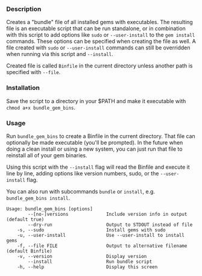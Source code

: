 
### Description

Creates a "bundle" file of all installed gems with executables. The resulting file is an executable script that can be run standalone, or in combination with this script to add options like `sudo` or `--user-install` to the `gem install` commands. These options can be specified when creating the file as well. A file created with `sudo` or `--user-install` commands can still be overridden when running via this script and `--install`.

Created file is called `Binfile` in the current directory unless another path is specified with `--file`.

### Installation

Save the script to a directory in your $PATH and make it executable with `chmod a+x bundle_gem_bins`.

### Usage

Run `bundle_gem_bins` to create a Binfile in the current directory. That file can optionally be made executable (you'll be prompted). In the future when doing a clean install or using a new system, you can just run that file to reinstall all of your gem binaries.

Using this script with the `--install` flag will read the Binfile and execute it line by line, adding options like version numbers, sudo, or the `--user-install` flag.

You can also run with subcommands `bundle` or `install`, e.g. `bundle_gem_bins install`.

```
Usage: bundle_gem_bins [options]
        --[no-]versions              Include version info in output (default true)
        --dry-run                    Output to STDOUT instead of file
    -s, --sudo                       Install gems with sudo
    -u, --user-install               Use --user-install to install gems
    -f, --file FILE                  Output to alternative filename (default Binfile)
    -v, --version                    Display version
        --install                    Run bundle script
    -h, --help                       Display this screen
```

